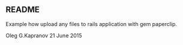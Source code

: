 README
------

Example how upload any files to rails application with gem paperclip.

Oleg G.Kapranov 21 June 2015
